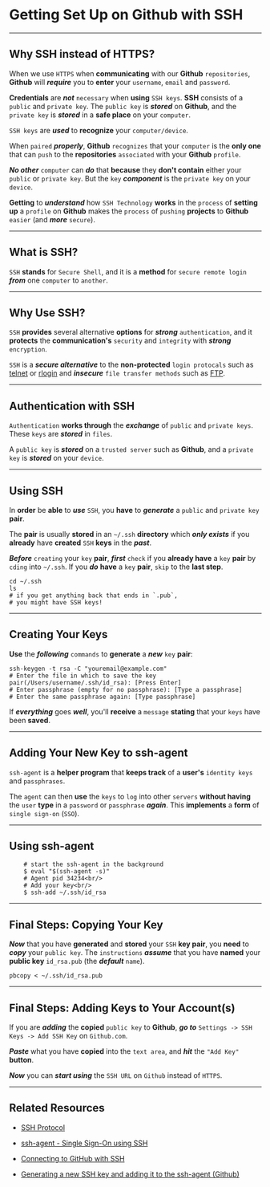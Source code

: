 <h1 class="capitalize">Getting Set Up on Github with SSH</h1>

---

<section class="section">
    <h2 class="sentence">Why SSH instead of HTTPS?</h2>

When we use `HTTPS` when **communicating** with our **Github** `repositories`, **Github** will ***require*** you to **enter** your `username`, `email` and `password`.

**Credentials** are ***not*** `necessary` when **using** `SSH keys`. **SSH** consists of a `public` and `private key`. The `public key` is ***stored*** on **Github**, and the `private key` is ***stored*** in a **safe place** on your `computer`.

`SSH keys` are ***used*** to **recognize** your `computer/device`.

When `paired` ***properly***, **Github** `recognizes` that your `computer` is the **only one** that can `push` to the **repositories** `associated` with your **Github** `profile`.

***No other*** `computer` can ***do*** that **because** they **don't contain** either your `public` or `private key`. But the `key` ***component*** is the `private key` on your `device`.

**Getting** to ***understand*** how `SSH Technology` **works** in the `process` of **setting up** a `profile` on **Github** makes the `process` of `pushing` **projects** to **Github** `easier` (and ***more*** `secure`).
</section>

---

<section class="section">
    <h2 class="sentence">What is SSH?</h2>


`SSH` **stands** for `Secure Shell`, and it is a **method** for `secure remote login` ***from*** one `computer` to `another`.

</section>

---

<section class="section">
    <h2 class="sentence">Why Use SSH?</h2>

`SSH` **provides** several alternative **options** for ***strong*** `authentication`, and it **protects** the **communication's** `security` and `integrity` with ***strong*** `encryption`.

`SSH` is a ***secure alternative*** to the **non-protected** `login protocals` such as [telnet](https://www.ssh.com/ssh/telnet) or [rlogin](https://www.ssh.com/ssh/rlogin) and ***insecure*** `file transfer methods` such as [FTP](https://www.ssh.com/ssh/ftp/).

</section>

---

<section class="section">
    <h2 class="sentence">Authentication with SSH</h2>

`Authentication` **works through** the ***exchange*** of `public` and `private keys`. These `keys` are ***stored*** in `files`.

A `public key` is ***stored*** on a `trusted server` such as **Github**, and a `private key` is ***stored*** on your `device`.

</section>

---

<section class="section">
    <h2 class="sentence">Using SSH</h2>

In **order** be **able** to ***use*** `SSH`, you **have** to ***generate*** a `public` and `private key` **pair**.

The **pair** is usually **stored** in an `~/.ssh` **directory** which ***only exists*** if you **already** have **created** `SSH` **keys** in the ***past***.

***Before*** `creating` your `key` **pair**, ***first*** `check` if you **already have** a `key` **pair** by `cding` into `~/.ssh`. If you ***do*** **have** a `key` **pair**, `skip` to the **last step**.

```shell
cd ~/.ssh
ls 
# if you get anything back that ends in `.pub`, 
# you might have SSH keys!
```

</section>

---

<section class="section">
    <h2 class="sentence">Creating Your Keys</h2>

**Use** the ***following*** `commands` to **generate** a ***new*** `key` **pair**:

```shell
ssh-keygen -t rsa -C "youremail@example.com"
# Enter the file in which to save the key pair(/Users/username/.ssh/id_rsa): [Press Enter]
# Enter passphrase (empty for no passphrase): [Type a passphrase]
# Enter the same passphrase again: [Type passphrase]
```

If ***everything*** goes ***well***, you'll **receive** a `message` **stating** that your `keys` have been **saved**.

</section>

---

<section class="section">
    <h2 class="sentence">Adding Your New Key to ssh-agent</h2>

`ssh-agent` is a **helper program** that **keeps track** of a **user's** `identity keys` and `passphrases`.

The `agent` can then **use** the `keys` to `log` into other `servers` **without having** the `user` **type** in a `password` or `passphrase` ***again***. This **implements** a **form** of `single sign-on` (`SSO`).

</section>

---

<section class="section">
    <h2 class="sentence">Using ssh-agent</h2>

```shell
    # start the ssh-agent in the background
    $ eval "$(ssh-agent -s)"
    # Agent pid 34234<br/>
    # Add your key<br/>
    $ ssh-add ~/.ssh/id_rsa
```

</section>

---

<section class="section">
    <h2 class="sentence">Final Steps: Copying Your Key</h2>

***Now*** that you have **generated** and **stored** your `SSH` **key pair**, you **need** to ***copy*** your `public key`. The `instructions` ***assume*** that you have **named** your **public key** `id_rsa.pub` (the ***default*** `name`).

```shell
pbcopy < ~/.ssh/id_rsa.pub
```

</section>

---

<section class="section">
    <h2 class="sentence">Final Steps: Adding Keys to Your Account(s)</h2>

If you are ***adding*** the **copied** `public key` to **Github**, ***go to*** `Settings -> SSH Keys -> Add SSH Key` on `Github.com`.

***Paste*** what you have **copied** into the `text area`, and ***hit*** the `"Add Key"` **button**.

***Now*** you can ***start using*** the `SSH URL` on `Github` instead of `HTTPS`.

</section>

---

<section class="section">
    <h2 class="sentence">Related Resources</h2>

-   [SSH Protocol](https://www.ssh.com/ssh/protocol)

-   [ssh-agent - Single Sign-On using SSH](https://www.ssh.com/ssh/agent)

- [Connecting to GitHub with SSH
](https://docs.github.com/en/github/authenticating-to-github/connecting-to-github-with-ssh)

- [Generating a new SSH key and adding it to the ssh-agent (Github)](https://docs.github.com/en/github/authenticating-to-github/generating-a-new-ssh-key-and-adding-it-to-the-ssh-agent)

</section>
